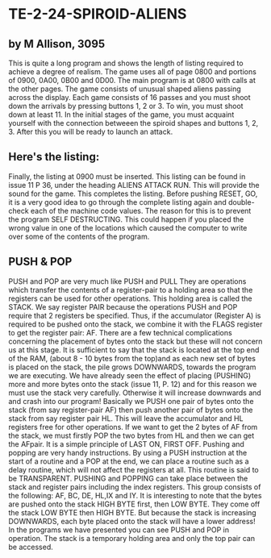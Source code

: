 # TE-2-24-SPIROID-ALIENS

## by M Allison, 3095 
This is quite a long program and shows the length of listing required to achieve a degree of realism. The game uses all of page 0800 and portions of 0900, 0A00, 0B00 and 0D00. The main program is at 0800 with calls at the other pages. The game consists of unusual shaped aliens passing across the display. Each game consists of 16 passes and you must shoot down the arrivals by pressing buttons 1, 2 or 3. To win, you must shoot down at least 11. In the initial stages of the game, you must acquaint yourself with the connection betweeen the spiroid shapes and buttons 1, 2, 3. After this you will be ready to launch an attack.  
## Here's the listing: 

Finally, the listing at 0900 must be inserted. This listing can be found in issue 11 P 36, under the heading ALIENS ATTACK RUN. This will provide the sound for the game. This completes the listing. Before pushing RESET, GO, it is a very good idea to go through the complete listing again and double-check each of the machine code values. The reason for this is to prevent the program SELF DESTRUCTING. This could happen if you placed the wrong value in one of the locations which caused the computer to write over some of the contents of the program.  

## PUSH & POP
PUSH and POP are very much like PUSH and PULL They are operations which transfer the contents of a register-pair to a holding area so that the registers can be used for other operations. This holding area is called the STACK. We say register PAIR because the  operations PUSH and POP require that 2 registers be specified. Thus, if the accumulator (Register A) is required to be pushed onto the stack, we combine it with the FLAGS register to get the register pair: AF. There are a few technical complications concerning the placement of bytes onto the stack but these will not concern us at this stage. It is sufficient to say that the stack is located at the top end of the RAM, (about 8 - 10 bytes from the top)and as each new set of bytes is placed on the stack, the pile grows DOWNWARDS, towards the program we are executing. We have already seen the effect of placing (PUSHING) more and more bytes onto the stack (issue 11, P. 12)  and for this reason we must use the stack very carefully. Otherwise it will increase downwards and and crash into our program! Basically we PUSH one pair of bytes onto the stack (from say register-pair AF) then push another pair of bytes onto the stack from say register pair
HL. This will leave the accumulator and HL registers free for other operations. If we want to get the 2 bytes of AF from the stack, we must firstly POP the two bytes from HL and then we can get the AFpair. It is a simple principle of LAST ON, FIRST OFF. Pushing and popping are very handy instructions. By using a PUSH instruction at the start of a routine and a POP at the end, we can place a routine such as a delay routine, which will not affect the registers at all. This routine is said to be TRANSPARENT. PUSHING and POPPING can take place between the stack and register pairs including the index registers. This group consists of the following: AF, BC, DE, HL,IX and IY. It is interesting to note that the bytes are pushed onto the stack HIGH BYTE first, then LOW BYTE. They come off the stack LOW BYTE then HIGH BYTE. But because the stack is increasing DOWNWARDS, each byte placed onto the stack will have a lower address! In the programs we have presented you can see PUSH and POP in operation. The stack is a temporary holding area and only the top pair can be accessed. 


